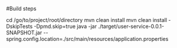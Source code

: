 #Build steps

cd /go/to/project/root/directory
mvn clean install
mvn clean install  -DskipTests -Dpmd.skip=true
java -jar ./target/user-service-0.0.1-SNAPSHOT.jar  --spring.config.location=./src/main/resources/application.properties
